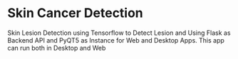 # Skin Cancer Detection
Skin Lesion Detection using Tensorflow to Detect Lesion and Using Flask as Backend API and PyQT5 as Instance for Web and Desktop Apps. This app can run both in Desktop and Web
